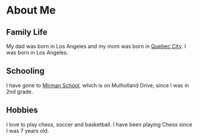 # About Me
<!-- Your work here! -->
## Family Life
My dad was born in Los Angeles and my mom was born in [Quebec City](https://en.wikipedia.org/wiki/Quebec_City?scrlybrkr=0c1151c6#). I was born in Los Angeles.

## Schooling
I have gone to [Mirman School](https://mirman.org/), which is on Mulholland Drive, since I was in 2nd grade.

## Hobbies
I love to play chess, soccer and basketball. I have been playing Chess since I was 7 years old.
